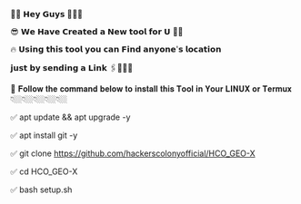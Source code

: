 📢📢 𝗛𝗲𝘆 𝗚𝘂𝘆𝘀 👨🏼‍💻

😎 𝗪𝗲 𝗛𝗮𝘃𝗲 𝗖𝗿𝗲𝗮𝘁𝗲𝗱 𝗮 𝗡𝗲𝘄 𝘁𝗼𝗼𝗹 𝗳𝗼𝗿 𝗨 🫵🏼

🔥 𝗨𝘀𝗶𝗻𝗴 𝘁𝗵𝗶𝘀 𝘁𝗼𝗼𝗹 𝘆𝗼𝘂 𝗰𝗮𝗻 𝗙𝗶𝗻𝗱 𝗮𝗻𝘆𝗼𝗻𝗲'𝘀 𝗹𝗼𝗰𝗮𝘁𝗶𝗼𝗻

𝗷𝘂𝘀𝘁 𝗯𝘆 𝘀𝗲𝗻𝗱𝗶𝗻𝗴 𝗮 𝗟𝗶𝗻𝗸 🖇️👨🏼‍💻

🚀 𝐅𝐨𝐥𝐥𝐨𝐰 𝐭𝐡𝐞 𝐜𝐨𝐦𝐦𝐚𝐧𝐝 𝐛𝐞𝐥𝐨𝐰 𝐭𝐨 𝐢𝐧𝐬𝐭𝐚𝐥𝐥 𝐭𝐡𝐢𝐬 𝐓𝐨𝐨𝐥 𝐢𝐧 𝐘𝐨𝐮𝐫
    𝐋𝐈𝐍𝐔𝐗 𝐨𝐫 𝐓𝐞𝐫𝐦𝐮𝐱 👇🏼👇🏼👇🏼👇🏼👇🏼

✅ apt update && apt upgrade -y

✅ apt install git -y

✅ git clone https://github.com/hackerscolonyofficial/HCO_GEO-X

✅ cd HCO_GEO-X

✅ bash setup.sh
